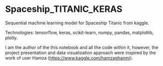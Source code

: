 # Spaceship_TITANIC_KERAS
Sequential machine learning model for Spaceship Titanic from kaggle.

Technologies: tensorflow, keras, scikit-learn, numpy, pandas, matplotlib, plotly.

I am the author of the this notebook and all the code within it, 
however, the project presentation and data visualization approach were inspired by the work of user Hamza (https://www.kaggle.com/hamzaghanmi).
